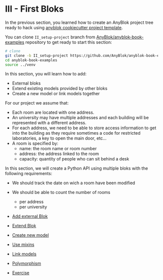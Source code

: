# III - First Bloks

In the previous section, you learned how to create an AnyBlok project tree
ready to hack using [anyblok cookiecutter project template](
https://github.com/AnyBlok/cookiecutter-anyblok-project).

You can clone ``II_setup-project`` branch from [AnyBlok/anyblok-book-examples](
https://github.com/AnyBlok/anyblok-book-examples) repository to get ready to
start this section:

```bash
# clone 
git clone -b II_setup-project https://github.com/AnyBlok/anyblok-book-examples
cd anyblok-book-examples
source ../venv
```
In this section, you will learn how to add: 

* External bloks
* Extend existing models provided by other bloks
* Create a new model or link models together

For our project we assume that:

* Each room are located with one address.
* An university may have multiple addresses and each building will be
  represented with a different address.
* For each address, we need to be able to store access information
  to get into the building as they require sometimes a code for restricted
  laboratories, a key to open the main door, etc...
* A room is specified by:
    * name: the room name or room number
    * address: the address linked to the room
    * capacity: quantity of people who can sit behind a desk

In this section, we will create a Python API using multiple bloks with the
following requirements:

* We should track the date on wich a room have been modified
* We should be able to count the number of rooms
    * per address
    * per university


* [Add external Blok](01_external_blok.md)
* [Extend Blok](02_extend_blok.md)
* [Create new model](03_create_model.md)
* [Use mixins](04_mixins.md)
* [Link models](05_link_models.md)
* [Polymorphism](06_polymorphism.md)
* [Exercise](07_exercices.md)

